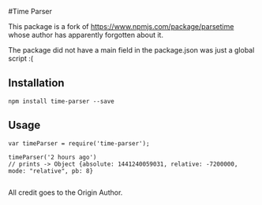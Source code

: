 #Time Parser

This package is a fork of https://www.npmjs.com/package/parsetime
whose author has apparently forgotten about it.

The package did not have a main field in the package.json was just a global script :(

## Installation

```
npm install time-parser --save

```

## Usage

```
var timeParser = require('time-parser');

timeParser('2 hours ago')
// prints -> Object {absolute: 1441240059031, relative: -7200000, mode: "relative", pb: 8}


```

All credit goes to the Origin Author.


